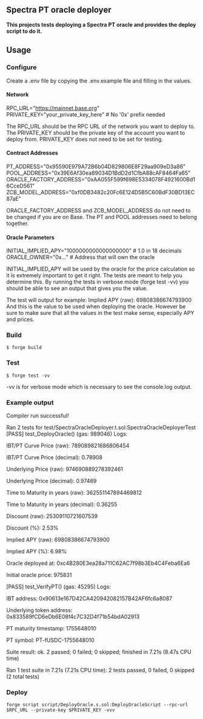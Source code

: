 ## Spectra PT oracle deployer

**This projects tests deploying a Spectra PT oracle and provides the deploy script to do it.**

## Usage

### Configure

Create a .env file by copying the .env.example file and filling in the values.

#### Network
RPC_URL="https://mainnet.base.org"
PRIVATE_KEY="your_private_key_here" # No '0x' prefix needed

The RPC_URL should be the RPC URL of the network you want to deploy to. The PRIVATE_KEY should be the private key of the account you want to deploy from.
PRIVATE_KEY does not need to be set for testing.

#### Contract Addresses
PT_ADDRESS="0x95590E979A72B6b04D829806E8F29aa909eD3a86"
POOL_ADDRESS="0x39E6Af30ea89034D1BdD2d1CfbA88cAF8464Fa65"
ORACLE_FACTORY_ADDRESS="0xAA055F599f698E5334078F4921600Bd16CceD561"
ZCB_MODEL_ADDRESS="0xf0DB3482c20Fc6E124D5B5C60BdF30BD13EC87aE"

ORACLE_FACTORY_ADDRESS and ZCB_MODEL_ADDRESS do not need to be changed if you are on Base.
The PT and POOL addresses need to belong together.

#### Oracle Parameters
INITIAL_IMPLIED_APY="1000000000000000000" # 1.0 in 18 decimals
ORACLE_OWNER="0x..." # Address that will own the oracle

INITIAL_IMPLIED_APY will be used by the oracle for the price calculation so it is extremely important to get it right.
The tests are meant to help you determine this.
By running the tests in verbose mode (forge test -vv) you should be able to see an output that gives you the value.

The test will output for example: Implied APY (raw): 69808386674793900
And this is the value to be used when deploying the oracle.
However be sure to make sure that all the values in the test make sense, especially APY and prices.

### Build

```shell
$ forge build
```

### Test

```shell
$ forge test -vv
```
-vv is for verbose mode which is necessary to see the console.log output.

### Example output
Compiler run successful!

Ran 2 tests for test/SpectraOracleDeployer.t.sol:SpectraOracleDeployerTest
[PASS] test_DeployOracle() (gas: 989046)
Logs:

  IBT/PT Curve Price (raw): 789089821686806454
  
  IBT/PT Curve Price (decimal): 0.78908
  
  Underlying Price (raw): 974690889278392461
  
  Underlying Price (decimal): 0.97469
  
  Time to Maturity in years (raw): 362551147894469812
  
  Time to Maturity in years (decimal): 0.36255
  
  Discount (raw): 25309110721607539
  
  Discount (%): 2.53%
  
  Implied APY (raw): 69808386674793900
  
  Implied APY (%): 6.98%
  
  Oracle deployed at: 0xc4B280E3ea28a711C62AC7f98b3Eb4C4Feba6Ea6
  
  Initial oracle price: 975831

[PASS] test_VerifyPT() (gas: 45295)
Logs:

  IBT address: 0x90613e167D42CA420942082157B42AF6fc6a8087
  
  Underlying token address: 0x833589fCD6eDb6E08f4c7C32D4f71b54bdA02913
  
  PT maturity timestamp: 1755648010
  
  PT symbol: PT-fUSDC-1755648010

Suite result: ok. 2 passed; 0 failed; 0 skipped; finished in 7.21s (8.47s CPU time)

Ran 1 test suite in 7.21s (7.21s CPU time): 2 tests passed, 0 failed, 0 skipped (2 total tests)

### Deploy

```shell
forge script script/DeployOracle.s.sol:DeployOracleScript --rpc-url $RPC_URL --private-key $PRIVATE_KEY -vvv
```
